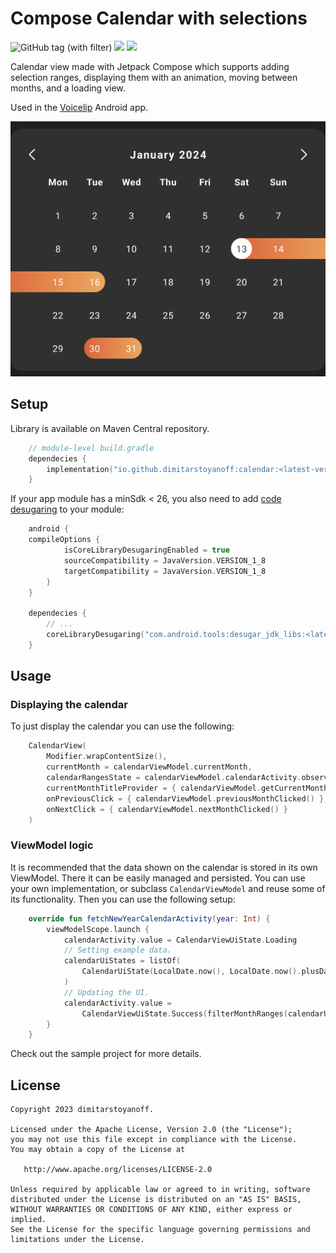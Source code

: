 # Compose Calendar with selections

![GitHub tag (with filter)](https://img.shields.io/github/v/tag/dimitarstoyanoff/compose-calendar?label=Latest%20release)
[<img src="https://img.shields.io/maven-central/v/io.github.dimitarstoyanoff/calendar"/>](https://central.sonatype.com/artifact/io.github.dimitarstoyanoff/calendar)
[<img src="https://img.shields.io/badge/Voicelip-43DBFF?link=voicelip.com"/>](https://voicelip.com/)

Calendar view made with Jetpack Compose which supports adding selection ranges, displaying them with an animation, moving between months, and a loading view.

Used in the [Voicelip](https://play.google.com/store/apps/details?id=com.voicelip) Android app.

<img src='preview.jpg'>
<!-- ![image](preview.jpg) -->

## Setup
Library is available on Maven Central repository.
```kotlin
    // module-level build.gradle
    dependecies {
        implementation("io.github.dimitarstoyanoff:calendar:<latest-version>")
    }
```

If your app module has a minSdk < 26, you also need to add [code desugaring](https://developer.android.com/studio/write/java8-support) to your module:

```kotlin
    android {
    compileOptions {
            isCoreLibraryDesugaringEnabled = true
            sourceCompatibility = JavaVersion.VERSION_1_8
            targetCompatibility = JavaVersion.VERSION_1_8
        }
    }

    dependecies {
        // ...
        coreLibraryDesugaring("com.android.tools:desugar_jdk_libs:<latest-version>")
    }
```

## Usage

### Displaying the calendar

To just display the calendar you can use the following:

```kotlin
    CalendarView(
        Modifier.wrapContentSize(),
        currentMonth = calendarViewModel.currentMonth,
        calendarRangesState = calendarViewModel.calendarActivity.observeAsState(),
        currentMonthTitleProvider = { calendarViewModel.getCurrentMonthTitle() },
        onPreviousClick = { calendarViewModel.previousMonthClicked() },
        onNextClick = { calendarViewModel.nextMonthClicked() }
    )
```

### ViewModel logic

It is recommended that the data shown on the calendar is stored in its own ViewModel. There it can be easily managed and persisted. You can use your own implementation, or subclass `CalendarViewModel` and reuse some of its functionality. Then you can use the following setup:

```kotlin
    override fun fetchNewYearCalendarActivity(year: Int) {
        viewModelScope.launch {
            calendarActivity.value = CalendarViewUiState.Loading
            // Setting example data.
            calendarUiStates = listOf(
                CalendarUiState(LocalDate.now(), LocalDate.now().plusDays(3))
            )
            // Updating the UI.
            calendarActivity.value = 
                CalendarViewUiState.Success(filterMonthRanges(calendarUiStates, currentMonth.value.yearMonth))
        }
    }
```

Check out the sample project for more details.

## License

    Copyright 2023 dimitarstoyanoff.

    Licensed under the Apache License, Version 2.0 (the "License");
    you may not use this file except in compliance with the License.
    You may obtain a copy of the License at

       http://www.apache.org/licenses/LICENSE-2.0

    Unless required by applicable law or agreed to in writing, software
    distributed under the License is distributed on an "AS IS" BASIS,
    WITHOUT WARRANTIES OR CONDITIONS OF ANY KIND, either express or implied.
    See the License for the specific language governing permissions and
    limitations under the License.
